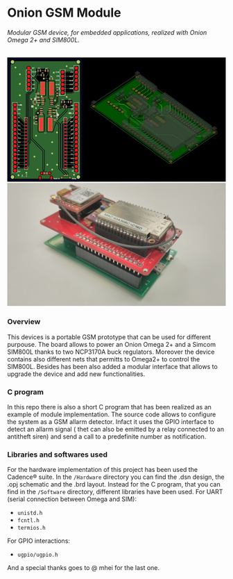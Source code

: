 # Onion GSM Module

###### Modular GSM device, for embedded applications, realized with Onion Omega 2+ and SIM800L.
![Model](https://github.com/AlbertoZandara/Onion-GSM-Module/blob/master/Module.jpg) 
![Prototype](https://github.com/AlbertoZandara/Onion-GSM-Module/blob/master/Prototype.jpg) 

### Overview

This devices is a portable GSM prototype that can be used for different purpouse. The board allows to power an Onion Omega 2+ and a Simcom SIM800L thanks to two NCP3170A buck regulators. Moreover the device contains also different nets that permitts to Omega2+ to control the SIM800L. Besides has been also added a modular interface that allows to upgrade the device and add new functionalities.

### C program

In this repo there is also a short C program that has been realized as an example of module implementation. The source code allows to configure the system as a GSM allarm detector. Infact it uses the GPIO interface to detect an allarm signal ( thet can also be emitted by a relay connected to an antitheft siren) and send a call to a predefinite number as notification.

### Libraries and softwares used

For the hardware implementation of this project has been used the Cadence® suite. In the `/Hardware` directory you can find the .dsn design, the .opj schematic and the .brd layout.
Instead for the C program, that you can find in the `/Software` directory, different libraries have been used.
For UART (serial connection between Omega and SIM):
- `unistd.h`				
- `fcntl.h`			
- `termios.h`

For GPIO interactions:
- `ugpio/ugpio.h`

And a special thanks goes to @ mhei for the last one.
